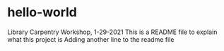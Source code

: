# hello-world
Library Carpentry Workshop, 1-29-2021
This is a README file to explain what this project is
Adding another line to the readme file
